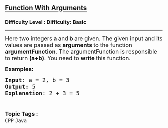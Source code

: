 <h2><a href="https://www.geeksforgeeks.org/problems/function-with-arguments-1605762259/1?page=1&category=Java&difficulty=Basic&status=unsolved&sortBy=submissions">Function With Arguments</a></h2><h3>Difficulty Level : Difficulty: Basic</h3><hr><div class="problems_problem_content__Xm_eO"><p><span style="font-size: 18px;">Here two integers<strong> a </strong>and<strong> b </strong>are given. The given&nbsp;input and its values are passed as <strong>arguments </strong>to the function <strong>argumentFunction</strong>. The argumentFunction is responsible to return <strong>(a+b)</strong>. You need to <strong>write </strong>this function.</span></p>
<p><span style="font-size: 18px;"><strong>Examples:</strong><strong> </strong></span></p>
<pre><span style="font-size: 18px;"><strong>Input</strong>: a = 2, b = 3
<strong>Output:</strong> 5
<strong>Explanation</strong>: 2 + 3 = 5</span></pre></div><br><p><span style=font-size:18px><strong>Topic Tags : </strong><br><code>CPP</code>&nbsp;<code>Java</code>&nbsp;